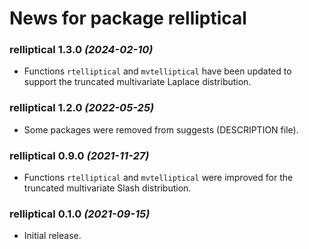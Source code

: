# News for package relliptical

### relliptical 1.3.0 _(2024-02-10)_

* Functions `rtelliptical` and `mvtelliptical` have been updated to support the truncated multivariate Laplace distribution.


### relliptical 1.2.0 _(2022-05-25)_

* Some packages were removed from suggests (DESCRIPTION file).


### relliptical 0.9.0 _(2021-11-27)_

* Functions `rtelliptical` and `mvtelliptical` were improved for the truncated multivariate Slash distribution.


### relliptical 0.1.0 _(2021-09-15)_

* Initial release.

